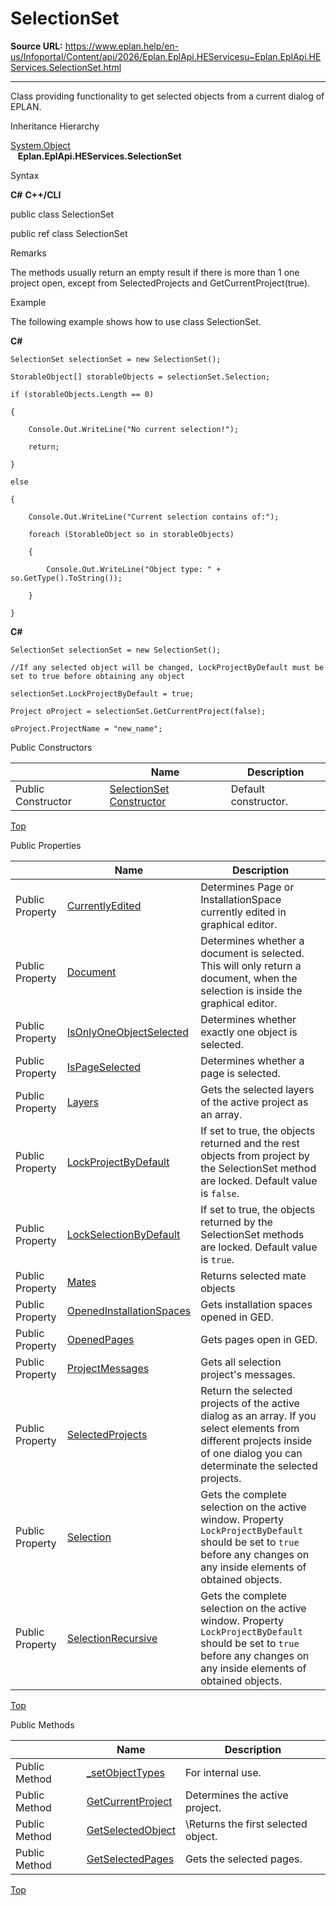 # SelectionSet

**Source URL:** https://www.eplan.help/en-us/Infoportal/Content/api/2026/Eplan.EplApi.HEServicesu~Eplan.EplApi.HEServices.SelectionSet.html

---

Class providing functionality to get selected objects from a current dialog of EPLAN.

Inheritance Hierarchy

[System.Object](#)  
   **Eplan.EplApi.HEServices.SelectionSet**

Syntax

**C#**
**C++/CLI**


public class SelectionSet

public ref class SelectionSet


Remarks

The methods usually return an empty result if there is more than 1 one project open, except from SelectedProjects and GetCurrentProject(true).

Example

The following example shows how to use class SelectionSet.

**C#**

```
SelectionSet selectionSet = new SelectionSet();

StorableObject[] storableObjects = selectionSet.Selection;

if (storableObjects.Length == 0)

{

    Console.Out.WriteLine("No current selection!");

    return;

}

else

{

    Console.Out.WriteLine("Current selection contains of:");

    foreach (StorableObject so in storableObjects)

    {

        Console.Out.WriteLine("Object type: " + so.GetType().ToString());

    }

}

```

**C#**

```
SelectionSet selectionSet = new SelectionSet();

//If any selected object will be changed, LockProjectByDefault must be set to true before obtaining any object

selectionSet.LockProjectByDefault = true;

Project oProject = selectionSet.GetCurrentProject(false);

oProject.ProjectName = "new_name";

```

Public Constructors

|  | Name | Description |
| --- | --- | --- |
| Public Constructor | [SelectionSet Constructor](Eplan.EplApi.HEServicesu~Eplan.EplApi.HEServices.SelectionSet~_ctor.html) | Default constructor. |

[Top](#top)

Public Properties

|  | Name | Description |
| --- | --- | --- |
| Public Property | [CurrentlyEdited](Eplan.EplApi.HEServicesu~Eplan.EplApi.HEServices.SelectionSet~CurrentlyEdited.html) | Determines Page or InstallationSpace currently edited in graphical editor. |
| Public Property | [Document](Eplan.EplApi.HEServicesu~Eplan.EplApi.HEServices.SelectionSet~Document.html) | Determines whether a document is selected. This will only return a document, when the selection is inside the graphical editor. |
| Public Property | [IsOnlyOneObjectSelected](Eplan.EplApi.HEServicesu~Eplan.EplApi.HEServices.SelectionSet~IsOnlyOneObjectSelected.html) | Determines whether exactly one object is selected. |
| Public Property | [IsPageSelected](Eplan.EplApi.HEServicesu~Eplan.EplApi.HEServices.SelectionSet~IsPageSelected.html) | Determines whether a page is selected. |
| Public Property | [Layers](Eplan.EplApi.HEServicesu~Eplan.EplApi.HEServices.SelectionSet~Layers.html) | Gets the selected layers of the active project as an array. |
| Public Property | [LockProjectByDefault](Eplan.EplApi.HEServicesu~Eplan.EplApi.HEServices.SelectionSet~LockProjectByDefault.html) | If set to true, the objects returned and the rest objects from project by the SelectionSet method are locked. Default value is `false`. |
| Public Property | [LockSelectionByDefault](Eplan.EplApi.HEServicesu~Eplan.EplApi.HEServices.SelectionSet~LockSelectionByDefault.html) | If set to true, the objects returned by the SelectionSet methods are locked. Default value is `true`. |
| Public Property | [Mates](Eplan.EplApi.HEServicesu~Eplan.EplApi.HEServices.SelectionSet~Mates.html) | Returns selected mate objects |
| Public Property | [OpenedInstallationSpaces](Eplan.EplApi.HEServicesu~Eplan.EplApi.HEServices.SelectionSet~OpenedInstallationSpaces.html) | Gets installation spaces opened in GED. |
| Public Property | [OpenedPages](Eplan.EplApi.HEServicesu~Eplan.EplApi.HEServices.SelectionSet~OpenedPages.html) | Gets pages open in GED. |
| Public Property | [ProjectMessages](Eplan.EplApi.HEServicesu~Eplan.EplApi.HEServices.SelectionSet~ProjectMessages.html) | Gets all selection project's messages. |
| Public Property | [SelectedProjects](Eplan.EplApi.HEServicesu~Eplan.EplApi.HEServices.SelectionSet~SelectedProjects.html) | Return the selected projects of the active dialog as an array. If you select elements from different projects inside of one dialog you can determinate the selected projects. |
| Public Property | [Selection](Eplan.EplApi.HEServicesu~Eplan.EplApi.HEServices.SelectionSet~Selection.html) | Gets the complete selection on the active window. Property `LockProjectByDefault` should be set to `true` before any changes on any inside elements of obtained objects. |
| Public Property | [SelectionRecursive](Eplan.EplApi.HEServicesu~Eplan.EplApi.HEServices.SelectionSet~SelectionRecursive.html) | Gets the complete selection on the active window. Property `LockProjectByDefault` should be set to `true` before any changes on any inside elements of obtained objects. |

[Top](#top)

Public Methods

|  | Name | Description |
| --- | --- | --- |
| Public Method | [\_setObjectTypes](Eplan.EplApi.HEServicesu~Eplan.EplApi.HEServices.SelectionSet~_setObjectTypes.html) | For internal use. |
| Public Method | [GetCurrentProject](Eplan.EplApi.HEServicesu~Eplan.EplApi.HEServices.SelectionSet~GetCurrentProject.html) | Determines the active project. |
| Public Method | [GetSelectedObject](Eplan.EplApi.HEServicesu~Eplan.EplApi.HEServices.SelectionSet~GetSelectedObject.html) | \Returns the first selected object. |
| Public Method | [GetSelectedPages](Eplan.EplApi.HEServicesu~Eplan.EplApi.HEServices.SelectionSet~GetSelectedPages.html) | Gets the selected pages. |

[Top](#top)
